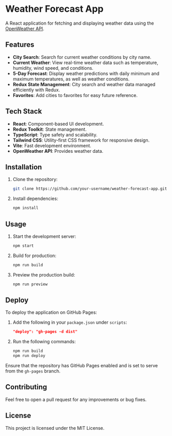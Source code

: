 # Weather Forecast App

A React application for fetching and displaying weather data using the [OpenWeather API](https://openweathermap.org/).

## Features

- **City Search**: Search for current weather conditions by city name.
- **Current Weather**: View real-time weather data such as temperature, humidity, wind speed, and conditions.
- **5-Day Forecast**: Display weather predictions with daily minimum and maximum temperatures, as well as weather conditions.
- **Redux State Management**: City search and weather data managed efficiently with Redux.
- **Favorites**: Add cities to favorites for easy future reference.

## Tech Stack

- **React**: Component-based UI development.
- **Redux Toolkit**: State management.
- **TypeScript**: Type safety and scalability.
- **Tailwind CSS**: Utility-first CSS framework for responsive design.
- **Vite**: Fast development environment.
- **OpenWeather API**: Provides weather data.

## Installation

1. Clone the repository:

   ```bash
   git clone https://github.com/your-username/weather-forecast-app.git
   ```

2. Install dependencies:
    ```bash
    npm install
    ```

## Usage

1. Start the development server:
    ```bash
    npm start
    ```

2. Build for production:
    ```bash
    npm run build
    ```

3. Preview the production build:
    ```bash
    npm run preview
    ```

## Deploy

To deploy the application on GitHub Pages:

1. Add the following in your `package.json` under `scripts`:
    ```json
    "deploy": "gh-pages -d dist"
    ```

2. Run the following commands:
    ```bash
    npm run build
    npm run deploy
    ```

Ensure that the repository has GitHub Pages enabled and is set to serve from the `gh-pages` branch.

## Contributing

Feel free to open a pull request for any improvements or bug fixes.

## License

This project is licensed under the MIT License.
